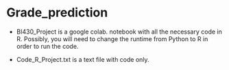 # Grade_prediction
- BI430_Project is a google colab. notebook with all the necessary code in R. Possibly, you will need to change the runtime from Python to R in order to run the code.

- Code_R_Project.txt is a text file with code only. 
